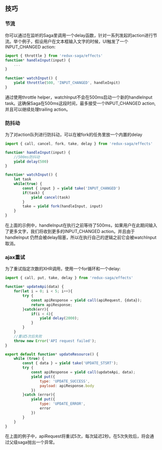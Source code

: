 ## 技巧

### 节流

你可以通过在监听的Saga里调用一个delay函数，针对一系列发起的action进行节流。举个例子，假设用户在文本框输入文字的时候，UI触发了一个INPUT_CHANGED action:

```javascript
import { throttle } from 'redux-saga/effects'
function* handleInput(input) {
    ...
}
    
function* watchInput() {
    yield throttle(500, 'INPUT_CHANGED', handleInpit)
}
```

通过使用throttle helper，watchInput不会在500ms启动一个新的handleInput task。这确保Saga在500ms这段时间，最多接受一个INPUT_CHANGED action,并且可以继续处理trailing action。

### 防抖动

为了对action队列进行防抖动，可以在被fork的任务里放一个内置的delay

```javascript
import { call, cancel, fork, take, delay } from 'redux-saga/effects'

function* handleInput(input) {
    //500ms防抖动
    yield delay(500)
}

function* watchInput() {
    let task
    while(true) {
        const { input } = yield take('INPUT_CHANGED')
        if(task) {
            yield cancel(task)
        }
        take = yield fork(handleInput, input)
    }
}
```

在上面的示例中，handleInput在执行之前等待了500ms，如果用户在此期间输入了更多文字，我们将收到更多的INPUT_CHANGED action。并且由于handleInput 仍然会被delay阻塞，所以在执行自己的逻辑之前它会被watchInput取消。

### ajax重试

为了重试指定次数的XHR调用，使用一个for循环和一个delay:

```javascript
import { call, put, take, delay } from 'redux-saga/effects'

function* updateApi(data) {
    for(let i = 0; i < 5; i++){
        try {
            const apiResponse = yield call(apiRequest, {data});
            return apiResponse;
        }catch(err){
            if(i < 4){
                yield delay(2000);
            }
        }
    }
    //重试5次后失败
    throw new Error('API request failed');
}

export default function* updateResource() {
    while (true) {
        const { data } = yield take('UPDATE_STSRT');
        try {
            const apiResponse = yield call(updateApi, data);
            yield put({
                type: 'UPDATE_SUCCESS',
                payload: apiResponse.body
            })
        }catch (error){
            yield put({
                type: 'UPDATE_ERROR',
                error
            })
        }
    }
}

```

在上面的例子中，apiRequest将重试5次，每次延迟2秒。在5次失败后，将会通过父级saga抛出一个异常。